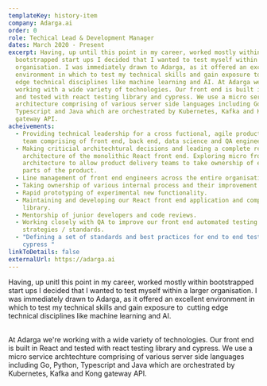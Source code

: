 ```yaml
---
templateKey: history-item
company: Adarga.ai
order: 0
role: Techical Lead & Development Manager
dates: March 2020 - Present
excerpt: Having, up until this point in my career, worked mostly within
  bootstrapped start ups I decided that I wanted to test myself within a larger
  organisation. I was immediately drawn to Adarga, as it offered an excellent
  environment in which to test my technical skills and gain exposure to  cutting
  edge technical disciplines like machine learning and AI. At Adarga we're
  working with a wide variety of technologies. Our front end is built in React
  and tested with react testing library and cypress. We use a micro service
  architecture comprising of various server side languages including Go, Python,
  Typescript and Java which are orchestrated by Kubernetes, Kafka and Kong
  gateway API.
acheivements:
  - Providing technical leadership for a cross fuctional, agile product delivery
    team comprising of front end, back end, data science and QA engineers.
  - Making criticial architechtural decisions and leading a complete re
    architecture of the monolithic React front end. Exploring micro front end
    architecture to allow product delivery teams to take ownership of entire
    parts of the product.
  - Line management of front end engineers across the entire organisation.
  - Taking ownership of various internal process and their improvement.
  - Rapid prototyping of experimental new functionality.
  - Maintaining and developing our React front end application and component
    library.
  - Mentorship of junior developers and code reviews.
  - Working closely with QA to improve our front end automated testing
    strategies / standards.
  - "Defining a set of standards and best practices for end to end testing using
    cypress "
linkToDetails: false
externalUrl: https://adarga.ai
---
```

Having, up unitl this point in my career, worked mostly within bootstrapped start ups I decided that I wanted to test myself within a larger organisation. I was immediately drawn to Adarga, as it offered an excellent environment in which to test my technical skills and gain exposure to  cutting edge technical disciplines like machine learning and AI.

\
At Adarga we're working with a wide variety of technologies. Our front end is built in React and tested with react testing library and cypress. We use a micro service archtechture comprising of various server side languages including Go, Python, Typescript and Java which are orchestrated by Kubernetes, Kafka and Kong gateway API.